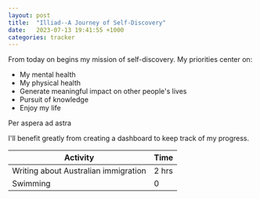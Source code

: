 ```yaml
---
layout: post
title:  "Illiad--A Journey of Self-Discovery"
date:   2023-07-13 19:41:55 +1000
categories: tracker
---
```


From today on begins my mission of self-discovery. My priorities center on:

- My mental health
- My physical health
- Generate meaningful impact on other people's lives
- Pursuit of knowledge
- Enjoy my life

Per aspera ad astra

I'll benefit greatly from creating a dashboard to keep track of my progress.

| Activity                             | Time  |
| ------------------------------------ | :---- |
| Writing about Australian immigration | 2 hrs |
| Swimming                             | 0     |